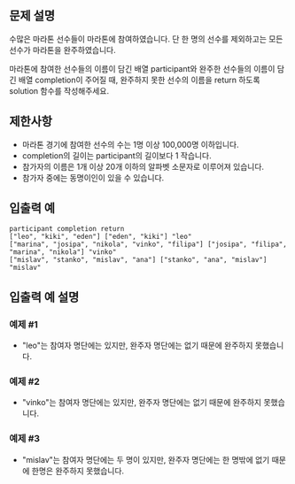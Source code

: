 ## 문제 설명

수많은 마라톤 선수들이 마라톤에 참여하였습니다. 단 한 명의 선수를 제외하고는 모든 선수가 마라톤을 완주하였습니다.

마라톤에 참여한 선수들의 이름이 담긴 배열 participant와 완주한 선수들의 이름이 담긴 배열 completion이 주어질 때, 완주하지 못한 선수의 이름을 return 하도록 solution 함수를 작성해주세요.

## 제한사항

- 마라톤 경기에 참여한 선수의 수는 1명 이상 100,000명 이하입니다.
- completion의 길이는 participant의 길이보다 1 작습니다.
- 참가자의 이름은 1개 이상 20개 이하의 알파벳 소문자로 이루어져 있습니다.
- 참가자 중에는 동명이인이 있을 수 있습니다.

## 입출력 예

```
participant completion return
["leo", "kiki", "eden"] ["eden", "kiki"] "leo"
["marina", "josipa", "nikola", "vinko", "filipa"] ["josipa", "filipa", "marina", "nikola"] "vinko"
["mislav", "stanko", "mislav", "ana"] ["stanko", "ana", "mislav"] "mislav"
```

## 입출력 예 설명

### 예제 #1

- "leo"는 참여자 명단에는 있지만, 완주자 명단에는 없기 때문에 완주하지 못했습니다.

### 예제 #2

- "vinko"는 참여자 명단에는 있지만, 완주자 명단에는 없기 때문에 완주하지 못했습니다.

### 예제 #3

- "mislav"는 참여자 명단에는 두 명이 있지만, 완주자 명단에는 한 명밖에 없기 때문에 한명은 완주하지 못했습니다.

